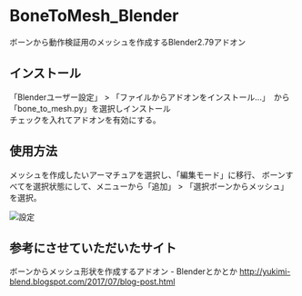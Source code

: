 ﻿# BoneToMesh_Blender
ボーンから動作検証用のメッシュを作成するBlender2.79アドオン

## インストール  
「Blenderユーザー設定」 > 「ファイルからアドオンをインストール...」　から「bone_to_mesh.py」を選択しインストール  
チェックを入れてアドオンを有効にする。

## 使用方法
メッシュを作成したいアーマチュアを選択し、「編集モード」に移行、
ボーンすべてを選択状態にして、メニューから「追加」 > 「選択ボーンからメッシュ」を選択。

![設定](https://user-images.githubusercontent.com/42085932/43673750-05ee410e-9803-11e8-9272-b7a25e933928.gif)

## 参考にさせていただいたサイト
ボーンからメッシュ形状を作成するアドオン - Blenderとかとか
http://yukimi-blend.blogspot.com/2017/07/blog-post.html
